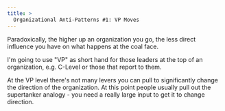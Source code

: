 ```yaml
---
title: >
  Organizational Anti-Patterns #1: VP Moves
---
```


Paradoxically, the higher up an organization you go, the less direct influence you have on what happens at the coal face. 

I'm going to use "VP" as short hand for those leaders at the top of an organization, e.g. C-Level or those that report to them.

At the VP level there's not many levers you can pull to significantly change the direction of the organization. At this point people usually pull out the supertanker analogy - you need a really large input to get it to change direction. 
